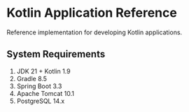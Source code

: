 # Kotlin Application Reference
Reference implementation for developing Kotlin applications.

## System Requirements

1. JDK 21 + Kotlin 1.9
2. Gradle 8.5
3. Spring Boot 3.3
4. Apache Tomcat 10.1
5. PostgreSQL 14.x